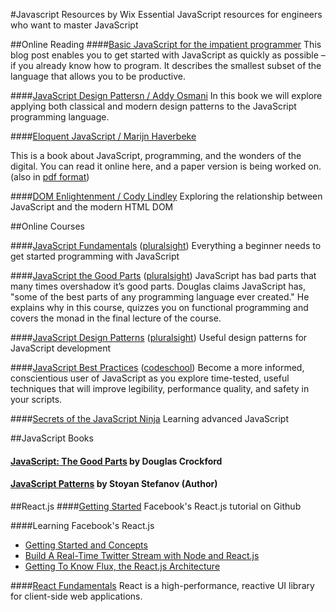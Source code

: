 #Javascript Resources by Wix
Essential JavaScript resources for engineers who want to master JavaScript

##Online Reading
####[Basic JavaScript for the impatient programmer](http://www.2ality.com/2013/06/basic-javascript.html)
This blog post enables you to get started with JavaScript as quickly as possible – if you already know how to program. It describes the smallest subset of the language that allows you to be productive.

####[JavaScript Design Pattersn / Addy Osmani](http://addyosmani.com/resources/essentialjsdesignpatterns/book/)
In this book we will explore applying both classical and modern design patterns to the JavaScript programming language.

####[Eloquent JavaScript / Marijn Haverbeke](http://eloquentjavascript.net/)

This is a book about JavaScript, programming, and the wonders of the digital. You can read it online here, and a paper version is being worked on. (also in [pdf format](http://eloquentjavascript.net/Eloquent_JavaScript.pdf))

####[DOM Enlightenment / Cody Lindley](http://www.domenlightenment.com/)
Exploring the relationship between JavaScript and the modern HTML DOM

##Online Courses

####[JavaScript Fundamentals](http://www.pluralsight.com/courses/jscript-fundamentals) ([pluralsight](http://www.pluralsight.com/))
Everything a beginner needs to get started programming with JavaScript

####[JavaScript the Good Parts](http://www.pluralsight.com/courses/javascript-good-parts) ([pluralsight](http://www.pluralsight.com/))
JavaScript has bad parts that many times overshadow it’s good parts. Douglas claims JavaScript has, "some of the best parts of any programming language ever created." He explains why in this course, quizzes you on functional programming and covers the monad in the final lecture of the course.

####[JavaScript Design Patterns](http://www.pluralsight.com/courses/javascript-design-patterns) ([pluralsight](http://www.pluralsight.com/))
Useful design patterns for JavaScript development

####[JavaScript Best Practices](https://www.codeschool.com/courses/javascript-best-practices) ([codeschool](https://www.codeschool.com/))
Become a more informed, conscientious user of JavaScript as you explore time-tested, useful techniques that will improve legibility, performance quality, and safety in your scripts.

####[Secrets of the JavaScript Ninja](http://ejohn.org/apps/learn/)
Learning advanced JavaScript

##JavaScript Books
#### [JavaScript: The Good Parts](http://www.amazon.co.uk/JavaScript-Good-Parts-Douglas-Crockford/dp/0596517742) by Douglas Crockford
#### [JavaScript Patterns](http://www.amazon.co.uk/JavaScript-Patterns-Stoyan-Stefanov/dp/0596806752) by Stoyan Stefanov  (Author)

##React.js
####[Getting Started](http://facebook.github.io/react/docs/getting-started.html)
Facebook's React.js tutorial on Github

####Learning Facebook's React.js
- [Getting Started and Concepts](http://scotch.io/tutorials/javascript/learning-react-getting-started-and-concepts)
- [Build A Real-Time Twitter Stream with Node and React.js](http://scotch.io/tutorials/javascript/build-a-real-time-twitter-stream-with-node-and-react-js)
- [Getting To Know Flux, the React.js Architecture](http://scotch.io/tutorials/javascript/getting-to-know-flux-the-react-js-architecture)

####[React Fundamentals](http://www.pluralsight.com/courses/react-fundamentals)
React is a high-performance, reactive UI library for client-side web applications.

